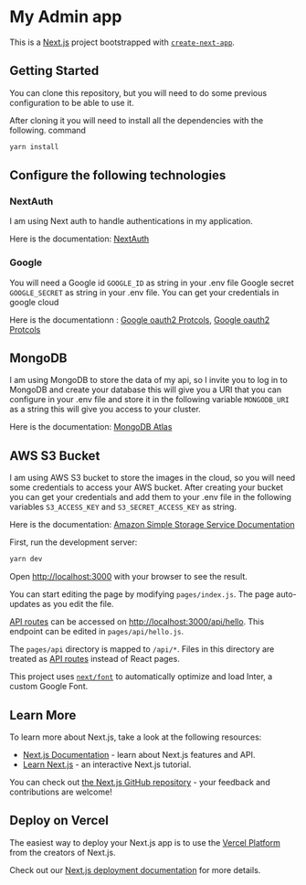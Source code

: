 # My Admin app

This is a [Next.js](https://nextjs.org/) project bootstrapped with [`create-next-app`](https://github.com/vercel/next.js/tree/canary/packages/create-next-app).


## Getting Started

You can clone this repository, but you will need to do some previous configuration to be able to use it.

After cloning it you will need to install all the dependencies with the following. command

```bash
yarn install
```

## Configure the following technologies

### NextAuth 

I am using Next auth to handle authentications in my application.


Here is the documentation: [NextAuth](https://next-auth.js.org/providers/google)


### Google

You will need a Google id `GOOGLE_ID` as string in your .env file Google secret `GOOGLE_SECRET` as string in your .env file. 
You can get your credentials in google cloud


Here is the documentationn : 
    [Google oauth2 Protcols](https://developers.google.com/identity/protocols/oauth2), 
    [Google oauth2 Protcols](https://console.developers.google.com/apis/credentials)


## MongoDB

I am using MongoDB to store the data of my api, so I invite you to log in to MongoDB and create your database this will give you a URI that you can configure in your .env file and store it in the following variable `MONGODB_URI` as a string this will give you access to your cluster.


Here is the documentation: [MongoDB Atlas](https://www.mongodb.com/docs/atlas/getting-started/)


## AWS S3 Bucket


I am using AWS S3 bucket to store the images in the cloud, so you will need some credentials to access your AWS bucket. After creating your bucket you can get your credentials and add them to your .env file in the following variables `S3_ACCESS_KEY` and `S3_SECRET_ACCESS_KEY` as string.

Here is the documentation: [Amazon Simple Storage Service Documentation](https://docs.aws.amazon.com/es_es/AmazonS3/latest/userguide/create-bucket-overview.html)



First, run the development server:

```bash
yarn dev
```

Open [http://localhost:3000](http://localhost:3000) with your browser to see the result.

You can start editing the page by modifying `pages/index.js`. The page auto-updates as you edit the file.

[API routes](https://nextjs.org/docs/api-routes/introduction) can be accessed on [http://localhost:3000/api/hello](http://localhost:3000/api/hello). This endpoint can be edited in `pages/api/hello.js`.

The `pages/api` directory is mapped to `/api/*`. Files in this directory are treated as [API routes](https://nextjs.org/docs/api-routes/introduction) instead of React pages.

This project uses [`next/font`](https://nextjs.org/docs/basic-features/font-optimization) to automatically optimize and load Inter, a custom Google Font.

## Learn More

To learn more about Next.js, take a look at the following resources:

- [Next.js Documentation](https://nextjs.org/docs) - learn about Next.js features and API.
- [Learn Next.js](https://nextjs.org/learn) - an interactive Next.js tutorial.

You can check out [the Next.js GitHub repository](https://github.com/vercel/next.js/) - your feedback and contributions are welcome!

## Deploy on Vercel

The easiest way to deploy your Next.js app is to use the [Vercel Platform](https://vercel.com/new?utm_medium=default-template&filter=next.js&utm_source=create-next-app&utm_campaign=create-next-app-readme) from the creators of Next.js.

Check out our [Next.js deployment documentation](https://nextjs.org/docs/deployment) for more details.
